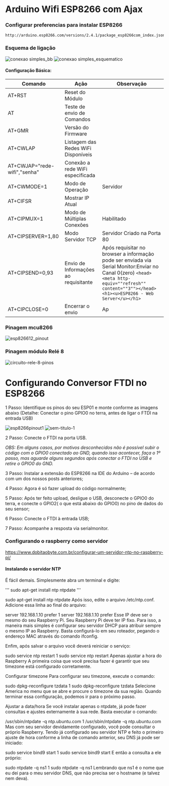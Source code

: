 Arduino Wifi ESP8266 com Ajax
==============

### Configurar preferencias para instalar ESP8266 ###

```
http://arduino.esp8266.com/versions/2.4.1/package_esp8266com_index.json
```
### Esquema de ligação ###
![conexao simples_bb](https://user-images.githubusercontent.com/37155369/42415746-d0c78c9e-822f-11e8-977b-344eb1a1c65b.png)
![conexao simples_esquematico](https://user-images.githubusercontent.com/37155369/42415770-3205cd3a-8231-11e8-917e-0407ebcff26b.png)
#### Configuração Básica:

| Comando                      | Ação | Observação |
|------------------------------|------|------------|
| AT+RST                       | Reset do Módulo      |            |
| AT                           | Teste de envio de Comandos     |            |
| AT+GMR                       | Versão do Firmware     |            |
| AT+CWLAP                     | Listagem das Redes WiFi Disponíveis     |            |
| AT+CWJAP="rede-wifi","senha" | Conexão a rede WiFi especificada    |            |
| AT+CWMODE=1                  | Modo de Operação     | Servidor            |
| AT+CIFSR                     | Mostrar IP Atual     |            |
| AT+CIPMUX=1                  | Modo de Múltiplas Conexões     | Habilitado           |
| AT+CIPSERVER=1,80            | Modo Servidor TCP     | Servidor Criado na Porta 80           |
| AT+CIPSEND=0,93              | Envio de Informações ao requisitante     | Após requisitar no browser a informação pode ser enviada via Serial Monitor:Enviar no Canal 0(zero) ```<head><meta http-equiv=""refresh"" content=""3""></head><h1><u>ESP8266 - Web Server</u></h1>```            |
| AT+CIPCLOSE=0                | Encerrar o envio     | Ap

### Pinagem mcu8266 ###
![esp826612_pinout](https://user-images.githubusercontent.com/37155369/42519887-5e232fbe-843b-11e8-8310-e9d6e01bebc3.jpg)

### Pinagem módulo Relé 8 ###
![circuito-rele-8-pinos](https://user-images.githubusercontent.com/37155369/44754262-816f5000-aaf7-11e8-812c-e4798ae9841a.jpg)

Configurando Conversor FTDI no ESP8266
==============

1 Passo: Identifique os pinos do seu ESP01  e monte conforme as imagens abaixo (Detalhe: Conectar o pino GPIO0 no terra, antes de ligar o FTDI na entrada USB)

![esp8266pinout1](https://user-images.githubusercontent.com/37155369/42705696-8a58958a-86aa-11e8-923a-75a48937cab4.png)
![sem-titulo-1](https://user-images.githubusercontent.com/37155369/42705701-9138715e-86aa-11e8-95d7-f6673e78fdc5.png)

2 Passo: Conecte o FTDI na porta USB.

_OBS: Em alguns casos, por motivos desconhecidos não é possível subir o código com o GPIO0 conectado ao GND, quando isso acontecer, faça o 1º passo, mas aguarde alguns segundos após conectar o FTDI no USB e retire o GPIO0 do GND._

3 Passo: Instalar a extensão do ESP8266 na IDE do Arduino – de acordo com um dos nossos posts anteriores;

4 Passo: Agora é só fazer upload do código normalmente;

5 Passo: Após ter feito upload, desligue o USB, desconecte o GPIO0 do terra, e conecte o GPIO2( o que está abaixo do GPIO0) no pino de dados do seu sensor;

6 Passo: Conecte o FTDI à entrada USB;

7 Passo: Acompanhe a resposta via serialmonitor.

### Configurando o raspberry como servidor ###
https://www.dobitaobyte.com.br/configurar-um-servidor-ntp-no-raspberry-pi/

#### Instalando o servidor NTP ####
É fácil demais. Simplesmente abra um terminal e digite:

'''
sudo apt-get install ntp ntpdate
'''

sudo apt-get install ntp ntpdate
Após isso, edite o arquivo /etc/ntp.conf. Adicione essa linha ao final do arquivo:


server 192.168.1.10 prefer
1
server 192.168.1.10 prefer
Esse IP deve ser o mesmo do seu Raspberry Pi. Seu Raspberry Pi deve ter IP fixo. Para isso, a maneira mais simples é configurar seu servidor DHCP para atribuir sempre o mesmo IP ao Raspberry. Basta configurá-lo em seu roteador, pegando o endereço MAC através do comando ifconfig.

Enfim, após salvar o arquivo você deverá reiniciar o serviço:


sudo service ntp restart
1
sudo service ntp restart
Apenas ajustar a hora do Raspberry
A primeira coisa que você precisa fazer é garantir que seu timezone está configurado corretamente.

Configurar timezone
Para configurar seu timezone, execute o comando:


sudo dpkg-reconfigure tzdata
1
sudo dpkg-reconfigure tzdata
Selecione America no menu que se abre e procure o timezone da sua região. Quando terminar essa configuração, podemos ir para o próximo passo.

Ajustar a data/hora
Se você instalar apenas o ntpdate, já pode fazer consultas e ajustes externamente à sua rede. Basta executar o comando:


/usr/sbin/ntpdate -q ntp.ubuntu.com
1
/usr/sbin/ntpdate -q ntp.ubuntu.com
Mas com seu servidor devidamente configurado, você pode consultar o próprio Raspberry. Tendo já configurado seu servidor NTP e feito o primeiro ajuste de hora conforme a linha de comando anterior, seu DNS já pode ser iniciado:


sudo service bind9 start
1
sudo service bind9 start
E então a consulta a ele próprio:


sudo ntpdate -q ns1
1
sudo ntpdate -q ns1
Lembrando que ns1 é o nome que eu dei para o meu servidor DNS, que não precisa ser o hostname (e talvez nem deva).
